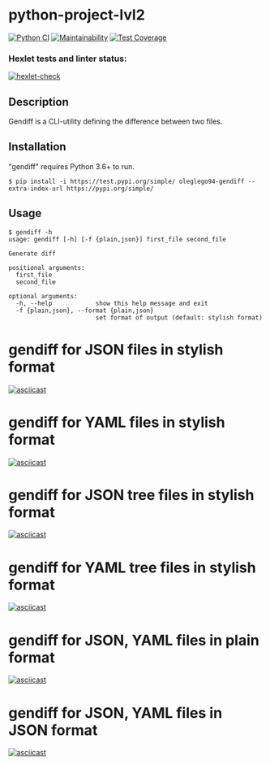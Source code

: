 # python-project-lvl2
[![Python CI](https://github.com/oleglego94/python-project-lvl2/workflows/Python%20CI/badge.svg)](https://github.com/oleglego94/python-project-lvl2/actions)
[![Maintainability](https://api.codeclimate.com/v1/badges/ee4b89fc17de5b826ef0/maintainability)](https://codeclimate.com/github/oleglego94/python-project-lvl2/maintainability)
[![Test Coverage](https://api.codeclimate.com/v1/badges/ee4b89fc17de5b826ef0/test_coverage)](https://codeclimate.com/github/oleglego94/python-project-lvl2/test_coverage)
### Hexlet tests and linter status:
[![hexlet-check](https://github.com/oleglego94/python-project-lvl2/workflows/hexlet-check/badge.svg)](https://github.com/oleglego94/python-project-lvl2/actions)

## Description
Gendiff is a CLI-utility defining the difference between two files.
## Installation
"gendiff" requires Python 3.6+ to run.
```
$ pip install -i https://test.pypi.org/simple/ oleglego94-gendiff --extra-index-url https://pypi.org/simple/
```
## Usage
```
$ gendiff -h
usage: gendiff [-h] [-f {plain,json}] first_file second_file

Generate diff

positional arguments:
  first_file
  second_file

optional arguments:
  -h, --help            show this help message and exit
  -f {plain,json}, --format {plain,json}
                        set format of output (default: stylish format)
```
# gendiff for JSON files in stylish format
[![asciicast](https://asciinema.org/a/iAYE4MoFdnAVWocCNeCdO17Zk.svg)](https://asciinema.org/a/iAYE4MoFdnAVWocCNeCdO17Zk)
# gendiff for YAML files in stylish format
[![asciicast](https://asciinema.org/a/j31Ji1cUoaiLBFJQqSm0yfjE5.svg)](https://asciinema.org/a/j31Ji1cUoaiLBFJQqSm0yfjE5)
# gendiff for JSON tree files in stylish format
[![asciicast](https://asciinema.org/a/7dXLOWSRIsanxHujLq9W96o7u.svg)](https://asciinema.org/a/7dXLOWSRIsanxHujLq9W96o7u)
# gendiff for YAML tree files in stylish format
[![asciicast](https://asciinema.org/a/aXJWgsrs4x26QonyKEGLIFOXl.svg)](https://asciinema.org/a/aXJWgsrs4x26QonyKEGLIFOXl)
# gendiff for JSON, YAML files in plain format
[![asciicast](https://asciinema.org/a/N3uIQTU5x1u7xUUlqVfaf04xz.svg)](https://asciinema.org/a/N3uIQTU5x1u7xUUlqVfaf04xz)
# gendiff for JSON, YAML files in JSON format
[![asciicast](https://asciinema.org/a/rwFLn9v3zFyZZVc0l6VnqSIu9.svg)](https://asciinema.org/a/rwFLn9v3zFyZZVc0l6VnqSIu9)